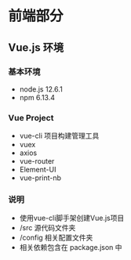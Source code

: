 # 前端部分
## Vue.js 环境
### 基本环境
+ node.js 12.6.1
+ npm 6.13.4
### Vue Project
+ vue-cli 项目构建管理工具
+ vuex 
+ axios 
+ vue-router 
+ Element-UI
+ vue-print-nb
### 说明
+ 使用vue-cli脚手架创建Vue.js项目
+ /src 源代码文件夹
+ /config 相关配置文件夹
+ 相关依赖包含在 package.json 中